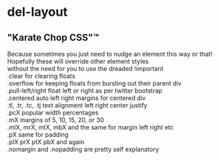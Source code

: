 del-layout
==========

"Karate Chop CSS"&trade;
------------------------
Because sometimes you just need to nudge an element this way or that! Hopefully these will override other element styles<br />
without the need for you to use the dreaded !important
<br />
.clear for clearing floats<br />
.overflow  for keeping floats from bursting out their parent div<br />
.pull-left/right float left or right as per twitter bootstrap<br />
.centered auto left right margins for centered div<br />
.tl, .tr, .tc, .tj text alignment left right center justify<br />
.pcX popular width percentages<br />
.mX margins of 5, 10, 15, 20, or 30<br />
.mlX, mrX, mtX, mbX and the same for margin left right etc<br />
.pX same for padding<br />
.plX prX ptX pbX and again<br />
.nomargin and .nopadding are pretty self explanatory
